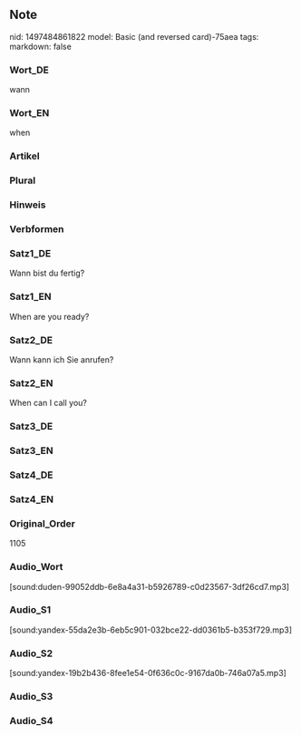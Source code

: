 ## Note
nid: 1497484861822
model: Basic (and reversed card)-75aea
tags: 
markdown: false

### Wort_DE
wann

### Wort_EN
when

### Artikel


### Plural


### Hinweis


### Verbformen


### Satz1_DE
Wann bist du fertig?

### Satz1_EN
When are you ready?

### Satz2_DE
Wann kann ich Sie anrufen?

### Satz2_EN
When can I call you?

### Satz3_DE


### Satz3_EN


### Satz4_DE


### Satz4_EN


### Original_Order
1105

### Audio_Wort
[sound:duden-99052ddb-6e8a4a31-b5926789-c0d23567-3df26cd7.mp3]

### Audio_S1
[sound:yandex-55da2e3b-6eb5c901-032bce22-dd0361b5-b353f729.mp3]

### Audio_S2
[sound:yandex-19b2b436-8fee1e54-0f636c0c-9167da0b-746a07a5.mp3]

### Audio_S3


### Audio_S4

